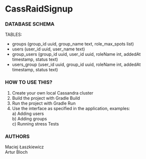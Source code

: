 # CassRaidSignup

### DATABASE SCHEMA

TABLES:

- groups (group_id uuid, group_name text, role_max_spots list<int>)
- users (user_id uuid, user_name text)
- group_users (group_id uuid, user_id uuid, roleName int, addedAt timestamp, status text)
- users_group (user_id uuid, group_id uuid, roleName int, addedAt timestamp, status text)

### HOW TO USE THIS?

1. Create your own local Cassandra cluster
2. Build the project with Gradle Build
3. Run the project with Gradle Run
4. Use the interface as specified in the application, examples:  
   a) Adding users  
   b) Adding groups  
   c) Running stress Tests

### AUTHORS

Maciej Łaszkiewicz  
Artur Bloch




